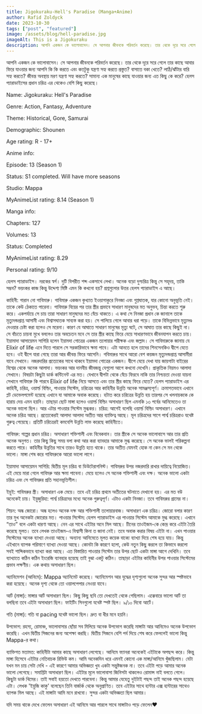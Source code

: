 ```yaml
---
title: Jigokuraku-Hell's Paradise (Manga+Anime)
author: Rafid Zoldyck
date: 2023-10-30
tags: ["post", "featured"]
image: /assets/blog/hell-paradise.jpg
imageAlt: This is a Jigokuraku
description: আপনি একজন কে ভালোবাসেন। সে আপনার জীবনকে পরিবর্তন করেছে। তার থেকে দূরে সরে গেলে তার কাছে আবার ফিরে যাওয়ার জন্য আপনি কি কি করতে এবং কতটুকু যন্ত্রণা সহ্য করতে প্রস্তুত?
---
```


আপনি একজন কে ভালোবাসেন। সে আপনার জীবনকে পরিবর্তন করেছে। তার থেকে দূরে সরে গেলে তার কাছে আবার ফিরে যাওয়ার জন্য আপনি কি কি করতে এবং কতটুকু যন্ত্রণা সহ্য করতে প্রস্তুত? বাসাতে বকা খেতে? লাঠি/ঝাঁটার বারি সহ্য করতে? জীবন্ত অবস্থায় মরণ যন্ত্রণা সহ্য করতে? সামান্য এক মানুষের কাছে যাওয়ার জন্য এত কিছু কে করে? হেলস প্যারাডাইসের প্রধান চরিত্র এর থেকেও বেশি কিছু করেছে।

Name: Jigokuraku: Hell's Paradise

Genre: Action, Fantasy, Adventure

Theme: Historical, Gore, Samurai

Demographic: Shounen

Age rating: R - 17+

Anime info:

Episode: 13 (Season 1)

Status: S1 completed. Will have more seasons

Studio: Mappa

MyAnimeList rating: 8.14 (Season 1)

Manga info:

Chapters: 127

Volumes: 13

Status: Completed

MyAnimeList rating: 8.29

Personal rating: 9/10

হেলস প্যারাডাইস। নরকের স্বর্গ। দুটি বিপরীত শব্দ একসাথে লেখা। অনেক বড়ো দুশ্চরিত্র কিন্তু সে সহৃদয়, তাকি সম্ভব? ভয়ংকর কাজ কিন্তু উদ্দেশ্য মিষ্টি এমন কি কখনো হয়? প্রশ্নগুলোর উত্তর হেলস প্যারাডাইস এ আছে।

কাহিনী: গারান নো গাবিমারু। গাবিমারু একজন কুখ্যাত ইওয়াগাকুরে নিনজা এবং গুপ্তঘাতক, যার কোনো অনুভূতি নেই। তাকে কেউ ঠেকাতে পারেনা। গাবিমারু বিয়ের পর তার স্ত্রীর প্রভাবে সাধারণ মানুষদের মত অনুভব, চিন্তা করতে শুরু করে। একপর্যায়ে সে চায় তারা সাধারণ মানুষদের মত বেঁচে থাকতে। এ কথা সে নিনজা প্রধান কে জানালে তাকে মৃত্যুদন্ডপ্রাপ্ত আসামী এবং বিশ্বাসঘাতক সাব্যস্ত করা হয়। সে পালিয়ে গেলে আবার ধরা পড়ে। তাকে বিভিন্নভাবে মৃত্যুদণ্ড দেওয়ার চেষ্টা করা হলেও সে মরেনা। কারণ যে আঘাতে সাধারণ মানুষের মৃত্যু ঘটে, সে আঘাত তার কাছে কিছুই না। সে বাঁচতে চায়না মুখে বললেও তার অবচেতন মনে সে তার স্ত্রীর কাছে ফিরে যেয়ে সাধারণভাবে জীবনযাপন করতে চায়। ইয়ামাদা আসায়েমন সাগিরি হলেন ইয়ামদা গোত্রের একজন তলোয়ার পরীক্ষক এবং জল্লাদ। সে গাবিমারুকে জানায় যে Elixir of life এনে দিতে পারলে সে সরকারিভাবে ক্ষমা পাবে। এটা আনতে হলে তাদের শিনসেনকিও দ্বীপে যেতে হবে। ওই দ্বীপে যারা গেছে তারা আর জীবন্ত ফিরে আসেনি। গবিমারুর সাথে আরো বেশ কয়জন মৃত্যুদন্ডপ্রাপ্ত আসামীরা যাবে সেখানে। নজরদারির প্রত্যেকের সাথে থাকবে ইয়ামদা গোত্রের একজন। দ্বীপে যেয়ে দেখা যায় জায়গাটা বাইরের বিশ্বের থেকে অনেক আলাদা। ভয়ংকর আর দানবীয় জীবজন্তু যেগুলো আগে কখনো দেখেনি। প্রাকৃতিক নিয়মও আলাদা সেখানে। বিষয়টা কিছুটা ডার্ক কন্টিনেন্ট এর মত। যেখানে দ্বীপটা থেকে বেঁচে ফিরবে নাকি তার নিশ্চয়তা দেওয়া যায়না সেখানে গাবিমারু কি পারবে Elixir of life নিয়ে আসতে এবং তার স্ত্রীর কাছে ফিরে যেতে?
হেলস প্যারাডাইস এর কাহিনী, চরিত্র, ওয়ার্ল্ড বিল্ডিং, পাওয়ার সিস্টেম, চরিত্রের আর কাহিনীর উন্নতি অনেক সামঞ্জস্যপূর্ণ। ক্রমাগতভাবে এখানে প্লট ডেভেলপমেন্ট হয়েছে এখানে যা আমাকে অবাক করেছে। হটাত করে চরিত্রের উন্নতি হয় তারপর সে খলনায়ককে কে হারায় দেয় এমন হয়নি। তাছাড়া ছোট মাঙ্গা হলেও ওয়ার্ল্ড বিল্ডিং অসাধারণ ছিল এমনকি ১৩ পর্বের আনিমেতেও তা অনেক ভালো ছিল। আর এটার পাওয়ার সিস্টেম মুগ্ধকর।
চরিত্র: আগেই বলেছি ওয়ার্ল্ড বিল্ডিং অসাধারণ। এখানে অনেক চরিত্র আছে। প্রত্যেকেরই আলাদা আলাদা অতীত আর ব্যাক্তিত্ব আছে। মূল চরিত্রদের সাগে পার্শ্ব চরিত্ররাও যথেষ্ট গুরুত্ব পেয়েছে। প্রতিটি চরিত্রেরই কমবেশি উন্নতি লাভ করেছে কাহিনীতে।

গাবিমরু: গল্পের প্রধান চরিত্র। অসাধারণ শক্তিশালী এবং বিবেকবান। তার স্ত্রীকে সে অনেক ভালোবাসে আর তার প্রতি অনেক অনুগত। তার কিছু কিছু সময় বলা কথা আর করা ব্যাবহার আমাকে মুগ্ধ করেছে। সে অনেক ভালই পরিকল্পনা করতে পারে। কাহিনীর উন্নতির সাথে তারও উন্নতি হতে থাকে। তার অতীত যেমনই হোক না কেন সে মন থেকে ভালো। মাঙ্গা শেষ করে গাবিমরুকে আরো ভালো লাগে।

ইয়ামাদা আসায়েমন সাগিরি: দ্বিতীয় মূল চরিত্র বা ডিউটেরাগনিস্ট। গাবিমরুর উপর নজরদারি রাখার দায়িত্বে নিয়োজিত। এই মেয়ে মারা গেলে গাবিমরু আর ক্ষমা পাবেনা। মেয়ে হলেও সে অনেক শক্তিশালী এবং দক্ষ। অনেক ভালো একটা চরিত্র এবং সে গাবিমরুর প্রতি সহানভূতিশীল।

ইয়ুই: গাবিমরুর স্ত্রী। অসাধারণ এক মেয়ে। তবে এই চরিত্র প্রথমে অতীতের ঘটনাতে দেখানো হয়। এর মত বউ অনেকেই চায়।
ইয়ুজুরিহা: পার্শ্ব চরিত্রদের মধ্যে অনেক গুরুত্বপূর্ণ। এটাও একটা নিনজা। তবে গাবিমরুর গ্রামের না।

শিয়ন: অন্ধ জোরো। অন্ধ হলেও অনেক দক্ষ আর শক্তিশালী তলোয়ারবাজ। অসাধারণ এক চরিত্র। জোরো বলার কারণ তার মুখ অনেকটা জোরোর মত।
পাওয়ার সিস্টেম: হেলস প্যারাডাইস এর পাওয়ার সিস্টেম আমাকে মুগ্ধ করেছে। এখানে “তাও” বলে একটা ধারণা আছে। নেন এর সাথে এইটার অনে মিল আছে। চীনের তাওইজম-কে কেন্দ্র করে এইটা তৈরি করেছে মূলত। তবে লেখক তাওইজম-এ বিশ্বাসী কিনা ত জানা নেই। তবে অবাক করার বিষয় এইটা না। এখন পাওয়ার সিস্টেমের অনেক ব্যাখ্যা দেওয়া আছে। অন্যান্য আনিমেতে মূলত কয়েক বাক্যে ব্যাখ্যা দিয়ে শেষ হয়ে যায়। কিন্তু এইখানে ব্যাপক পরিমাণে ব্যাখ্যা দেওয়া আছে। কোনটা কি কারণে হলো, কেউ নতুন কিছু করলে তা কিভাবে করলো সবই শাব্দিকভাবে ব্যাখ্যা করা আছে। এত বিস্তারিত পাওয়ার সিস্টেম তার উপর ছোট একটা মাঙ্গা আগে দেখিনি। তবে ব্যাখ্যাতে কঠিন কঠিন ইংরেজি ব্যাবহার হয়েছে তাই বুঝা একটু কঠিন। তাছাড়া এইটার কাহিনীর উপর পাওয়ার সিস্টেমের প্রভাব লক্ষণীয়। এক কথায় অসাধারণ ছিল।

অ্যানিমেশন (আনিমে): Mappa অ্যানিমেট করেছে। অ্যানিমেশন আর যুদ্ধের দৃশ্যগুলো অনেক সুন্দর আর স্পষ্টভাবে করা হয়েছে। অনেক দৃশ্য থেকে তো ওয়ালপেপার নেওয়া যাবে।

আর্ট (মাঙ্গা): মাঙ্গার আর্ট অসাধারণ ছিল। কিছু কিছু ছবি তো দেখতেই থেকে গেছিলাম। এক্কেবারে ভালো আর্ট তা বলছিনা তবে এইটা অসাধারণ ছিল। ফাইটিং সিনগুলো যথেষ্ট স্পষ্ট ছিল। ৯/১০ দিবো আর্টে।

গতি (মাঙ্গা): গতি বা pacing যথেষ্ট ভালো ছিল। দ্রুত বা ধীর মনে হয়নি।

উপভোগ: রহস্য, রোমাঞ্চ, ভালোবাসার ছোঁয়া সব মিলিয়ে অনেক উপভোগ করেছি মাঙ্গাটা আর আনিমেও অনেক উপভোগ করেছি। এখন দ্বিতীয় সিজনের জন্য অপেক্ষা করছি। দ্বিতীয় সিজনে বেশি পর্ব দিয়ে শেষ করে ফেললেই ভালো কিন্তু Mappa-র কথা।

ব্যাক্তিগত মতামত: কাহিনীটা আমার কাছে অসাধারণ লেগেছে। আনিমে ফ্যানরা অনেকেই এইটাকে অপছন্দ করে। কিন্তু মাঙ্গা হিসেবে এইটার নেতিবাচক রিভিউ কম। আমি অনেকদিন ধরে এমনই কোনো এক মাঙ্গা/আনিমে খুঁজছিলাম। যেটা যখন মন চায় সেটা দেখি - এই কারণে আমার অভিজ্ঞতা খুব একটা সন্তুষ্টজনক না। তবে এইটা পড়ে আমার অনেক ভালো লেগেছে। সমাপ্তিটা অসাধারণ ছিল। এইটার মূলে ভালোবাসা জিনিসটা থাকলেও রোমান্স নাই বলতে গেলে। কিছুটা ডার্ক থিমের। তাই সবাই হয়তো দেখতে পারবেনা। কিন্তু আমার যেহেতু দুইটাই পছন্দ তাই অনেক পছন্দ হয়েছে এটা। লেখক 'ইয়ুজি কাকু' বলেছেন তিনি বার্জার্ক থেকে অনুপ্রাণিত। তবে এইটার সাথে হান্টার এক্স হান্টারের সাথেও ব্যাপক মিল আছে। এই মাঙ্গাটা আমি মনে রাখবো। সুন্দর একটা অভিজ্ঞতা ছিল আমার।

যদি সময় থাকে দেখে ফেলেন অসাধারণ এই আনিমে আর পারলে সাথে মাঙ্গাটাও পড়ে ফেলেন❤️
